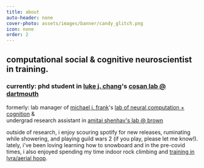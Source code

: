 ```yaml
---
title: about
auto-header: none
cover-photo: assets/images/banner/candy_glitch.png
icon: none
order: 2
---
```


## computational social & cognitive neuroscientist in training.

### currently: phd student in <a href="http://lukejchang.com" class="h">luke j. chang</a>'s <a href="http://cosanlab.com" class="h">cosan lab @ dartmouth</a>

formerly: lab manager of <a href="http://ski.clps.brown.edu" class="h">michael j. frank</a>'s <a href="http://lnccbrown.com" class="h">lab of neural computation + cognition</a> & \
undergrad research assistant in <a href="https://www.shenhavlab.org" class="h">amitai shenhav's lab @ brown</a>

outside of research, i enjoy scouring spotify for new releases, ruminating while showering, and playing guild wars 2 (if you play, please let me know!). lately, i've been loving learning how to snowboard and in the pre-covid times, i also enjoyed spending my time indoor rock climbing and <a href="https://www.instagram.com/wasiaerial/" class="h">training in lyra/aerial hoop</a>.
